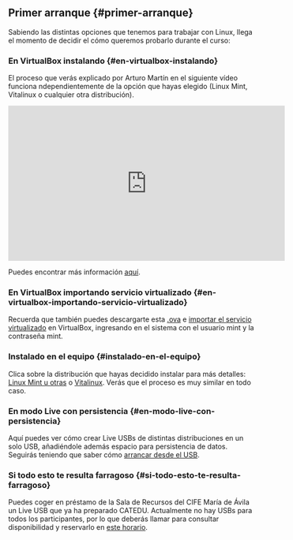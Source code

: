 ## Primer arranque {#primer-arranque}

Sabiendo las distintas opciones que tenemos para trabajar con Linux, llega el momento de decidir el cómo queremos probarlo durante el curso:

### En VirtualBox instalando {#en-virtualbox-instalando}

El proceso que verás explicado por Arturo Martín en el siguiente vídeo funciona ndependientemente de la opción que hayas elegido (Linux Mint, Vitalinux o cualquier otra distribución).

<iframe width="560" height="315" src="https://www.youtube.com/embed/NsVrwUFeYrc?rel=0" frameborder="0" allowfullscreen></iframe>

Puedes encontrar más información [aquí](https://www.google.com/url?q=http://wiki.vitalinux.educa.aragon.es/index.php/Probar%23Instalaci.C3.B3n_de_Vitalinux_usando_VirtualBox&sa=D&ust=1509364089147000&usg=AFQjCNHqLh1Eteh0Erg5SU-N9MWAQBngJw).

### En VirtualBox importando servicio virtualizado {#en-virtualbox-importando-servicio-virtualizado}

Recuerda que también puedes descargarte esta [.ova](https://www.google.com/url?q=http://downloads.sourceforge.net/project/virtualboximage/Linux%2520Mint/Linux%2520Mint%252014%2520Cinnamon/mint14.ova&sa=D&ust=1509364089147000&usg=AFQjCNEy-AVVB30kZ_z78CwWRh022Pvuqw) e [importar el servicio virtualizado](https://www.google.com/url?q=http://fpg.x10host.com/VirtualBox/importar_una_mquina_virtual.html&sa=D&ust=1509364089148000&usg=AFQjCNGfivD95UWpvSwytXzy3ObAaTEyDA) en VirtualBox, ingresando en el sistema con el usuario mint y la contraseña mint.

### Instalado en el equipo {#instalado-en-el-equipo}

Clica sobre la distribución que hayas decidido instalar para más detalles: [Linux Mint u otras](https://www.google.com/url?q=https://ubunlog.com/instalar-linux-mint-desde-usb/&sa=D&ust=1509364089148000&usg=AFQjCNEAVNG-SbSiyy08n1-MThW1ZwKnQA) o [Vitalinux](https://www.google.com/url?q=http://wiki.vitalinux.educa.aragon.es/index.php/Instalaci%25C3%25B3n_y_Configuraci%25C3%25B3n_de_Vitalinux_EDU_DGA&sa=D&ust=1509364089149000&usg=AFQjCNGb99Um_u4DX3uPvHnLx6kFvXTY3g). Verás que el proceso es muy similar en todo caso.

### En modo Live con persistencia {#en-modo-live-con-persistencia}

Aquí puedes ver cómo crear Live USBs de distintas distribuciones en un solo USB, añadiéndole además espacio para persistencia de datos. Seguirás teniendo que saber cómo [arrancar desde el USB](https://www.google.com/url?q=http://wiki.vitalinux.educa.aragon.es/index.php/Curso_CPV_MIA/Bios_HW&sa=D&ust=1509364089150000&usg=AFQjCNFB_DCXdXKw7hnxHKWxsmMp8t72jg).

### Si todo esto te resulta farragoso {#si-todo-esto-te-resulta-farragoso}

Puedes coger en préstamo de la Sala de Recursos del CIFE María de Ávila un Live USB que ya ha preparado CATEDU. Actualmente no hay USBs para todos los participantes, por lo que deberás llamar para consultar disponibilidad y reservarlo en [este horario](https://www.google.com/url?q=http://www.cifemariadeavila.es/web/index.php/sala-de-recursos/informacion-general&sa=D&ust=1509364089151000&usg=AFQjCNHprUNyGYPyO5rGtrvr-hLo_T8olw).